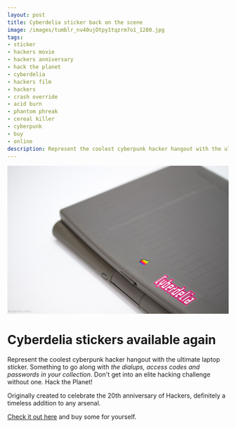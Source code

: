 ```yaml
---
layout: post
title: Cyberdelia sticker back on the scene
image: /images/tumblr_nv40ujOtpy1tqzrm7o1_1280.jpg
tags:
- sticker
- hackers movie
- hackers anniversary
- hack the planet
- cyberdelia
- hackers film
- hackers
- crash override
- acid burn
- phantom phreak
- cereal killer
- cyberpunk
- buy
- online
description: Represent the coolest cyberpunk hacker hangout with the ultimate laptop sticker. Hack the Planet!
---
```

[![Cyberdelia sticker on a fly Mac laptop](/images/tumblr_nv40ujOtpy1tqzrm7o1_1280.jpg)](https://www.ideasystm.com/collections/cyberdelia)

# Cyberdelia stickers available again

Represent the coolest cyberpunk hacker hangout with the ultimate laptop sticker. Something to go along with *the dialups, access codes and passwords in your collection*. Don't get into an elite hacking challenge without one. Hack the Planet!

Originally created to celebrate the 20th anniversary of Hackers, definitely a timeless addition to any arsenal. 

[Check it out here](https://www.ideasystm.com/collections/cyberdelia) and buy some for yourself.
